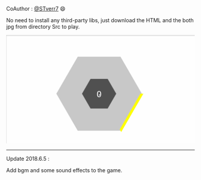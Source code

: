 CoAuthor : [@STverr7](https://github.com/STverr7)   :smile:

No need to install any third-party libs, just download the HTML and the both jpg from directory Src to play.

![](https://raw.githubusercontent.com/RoyLJH/Toys-and-fun/master/Hextris/try.gif)
 
-----------------------------------------
Update 2018.6.5 :

Add bgm and some sound effects to the game.
